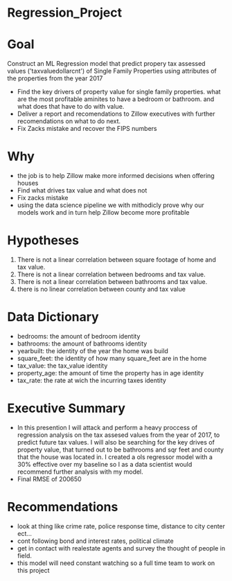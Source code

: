 # Regression_Project

# Goal 
Construct an ML Regression model that predict propery tax assessed values ('taxvaluedollarcnt') of Single Family Properties using attributes of the properties from the year 2017
* Find the key drivers of property value for single family properties. what are the most profitable aminites to have a bedroom or bathroom. and what does that have to do with value.
* Deliver a report and recomendations to Zillow executives with further recomendations on what to do next.
* Fix Zacks mistake and recover the FIPS numbers
# Why
* the job is to help Zillow make more informed decisions when offering houses 
* Find what drives tax value and what does not 
* Fix zacks mistake 
* using the data science pipeline we with mithodicly prove why our models work and in turn help Zillow become more profitable 
# Hypotheses
1.  There is not a linear correlation between square footage of home and tax value.
2.  There is not a linear correlation between bedrooms and tax value.
3.  There is not a linear correlation between bathrooms and tax value.
4.  there is no linear correlation between county and tax value
# Data Dictionary
* bedrooms: the amount of bedroom identity
* bathrooms: the amount of bathrooms identity
* yearbuilt: the identity of the year the home was build
* square_feet: the identity of how many square_feet are in the home
* tax_value: the tax_value identity
* property_age: the amount of time the property has in age identity
* tax_rate: the rate at wich the incurring taxes identity 
# Executive Summary 
* In this presention I will attack and perform a heavy proccess of regression analysis on the tax assesed values from the year of 2017, to predict future tax values. I will also be searching for the key drives of property value, that turned out to be bathrooms and sqr feet and county that the house was located in. I created a ols regressor model with a 30% effective over my baseline so I as a data scientist would recommend further analysis with my model.
* Final RMSE of 200650 
# Recommendations
* look at thing like crime rate, police response time, distance to city center ect...
* cont following bond and interest rates, political climate
* get in contact with realestate agents and survey the thought of people in field. 
* this model will need constant watching so a full time team to work on this project 

